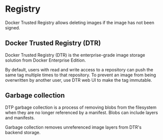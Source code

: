 # Registry

Docker Trusted Registry allows deleting images if the image has not been signed.

## Docker Trusted Registry (DTR)

Docker Trusted Registry (DTR) is the enterprise-grade image storage solution from Docker Enterprise Edition.

By default, users with read and write access to a repository can push the same tag multiple times to that repository.
To prevent an image from being overwritten by another user, use DTR web UI to make the tag immutable.

## Garbage collection

DTP garbage collection is a process of removing blobs from the filesystem when they are no longer referenced by a manifest.
Blobs can include layers and manifests.

Garbage collection removes unreferenced image layers from DTR's backend storage.

